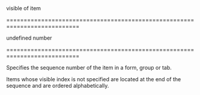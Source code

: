 <!--**
/*-------------------------------------------
    Auto-generated file. Do not modify.
-------------------------------------------

**-->
<!--d-->visible of item<!--/d-->
===========================================================================
<!--default-->undefined<!--/default-->
<!--type-->number<!--/type-->
===========================================================================

<!--shortDescription-->
Specifies the sequence number of the item in a form, group or tab.
<!--/shortDescription-->

<!--fullDescription-->
Items whose visible index is not specified are located at the end of the sequence and are ordered alphabetically.
<!--/fullDescription-->
